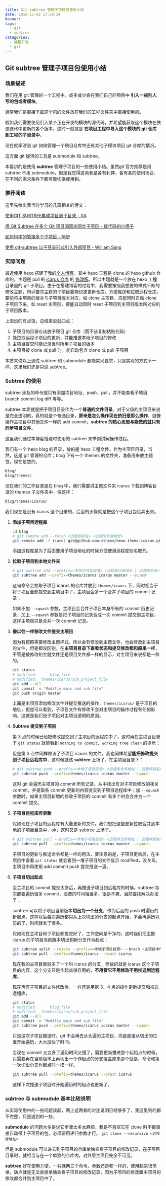 ```yaml
---
title: Git subtree 管理子项目包使用小结
date: 2016-11-02 17:59:24
banner:
tags:
  - git
  - subtree
categories:
  - 编程开发
  - git
---
```



## Git subtree 管理子项目包使用小结



### 场景描述

我们在用 git 管理的一个工程中，或多或少会在我们自己的项目中 **引入一些别人写的包或者模块**。

通常我们是直接下载这个包的文件放在我们的工程文件夹中直接使用的。

假如我们需要使用引入某个正在开发的模块的源代码，并希望能获取这个模块在快速迭代中更新的各个版本，这时一般就是 **在项目工程中导入这个模块的 git 仓库到工程的子目录中**。

现在就牵涉到 git 如何管理一个项目仓库中还有其他子模块项目 git 仓库的情况。

这方面 git 提供的工具是 submodule 和 subtree，

本篇讲的是使用 **subtree** 管理子项目的一些使用小结。虽然git 官方推荐是用 subtree 不用 submodule，但是我觉得这两者是各有利弊，各有各的使用场合，在不同的需求条件下都可能切换使用到。



### 推荐阅读

这里先给出我当时学习的几篇相关的博文：

[使用GIT SUBTREE集成项目到子目录 - XA](http://aoxuis.me/post/2013-08-06-git-subtree)

[用 Git Subtree 在多个 Git 项目间双向同步子项目 - 敲代码的小德子](https://segmentfault.com/a/1190000003969060)

[如何科学的管理多个子项目 - 阿驴](https://segmentfault.com/a/1190000006080556)

[使用 git-subtree 以子目录形式引入外部项目 - William Sang](http://www.tuicool.com/articles/veaEBr)



### 实际问题

最近使用 hexo 搭建了我的[个人博客](blog.zthxxx.top)，其中 hexo 工程是 clone 的 hexo github 仓库的，主题是 pull 的 [icarus 仓库](https://github.com/ppoffice/hexo-theme-icarus) 的 [修改版](https://github.com/zthxxx/hexo-theme-icarus)。所以主题就是一个放在 hexo 工程目录里的 git 子项目。由于在搭建博客的过程中，我需要按照我想要的样式不断的修改主题，所以要求主题的子项目要能快速更新仓库，方便推送和拉取远程仓库，要能将主项目的版本与子项目版本对应，如 clone 主项目，应能同时自动 clone 子项目下来，如 reset 主项目，要能自动同时 reset 子项目到主项目版本所对应的子项目版本。

上面说的有点饶，总结来说就四点：

1. 子项目的目录应该放子项目 git 仓库（而不该复制粘贴代码）
2. 能拉取远程子项目的更新，并能推送本地子项目的修改
3. 主项目提交时能记录当时所用子项目的版本
4. 主项目被 clone 或 pull 时，能自动包含 clone 或 pull 子项目

本质来说以上通过 subtree 和 submodule 都能实现要求，只是实现的方式不一样，这里我们还是只说 subtree。



### Subtree 的使用

subtree 涉及的命令就只有添加项目地址、push、pull，并不能查看子项目 branch commit log diff 等等。

subtree 本质就是把子项目目录作为一个**普通的文件目录**，对于父级的主项目来说是完全透明的，真的就是个普通目录，**原来是怎么操作现在依旧是那么操作**，就像操作主项目中其他文件一样的 add commit，**subtree 的核心思想与能做的就只有同步项目文件**。

这里我们通过本博客搭建时使用的 subtree 来举例讲解操作过程。

我们有一个 hexo blog 的目录，放的是 hexo 工程文件，作为主项目目录，当然，这是 git 管理的仓库；blog 下有一个 themes 的文件夹，准备用来放主题包，现在是空的。

```bash
blog/
blog/themes/
```

现在我们的工作目录是在 blog 中，我们需要讲主题文件夹 icarus 下载到博客目录的 themes 子文件夹中，像这样：

```bash
blog/themes/icarus/
```

我们现在是没有 icarus 这个目录的，后面的步骤就是把这个子项目包给弄出来。

1. **添加子项目远程库**

   ```bash
   cd blog
   # git remote add --fetch <远程库别名> <远程库仓库地址>
   git remote add -f icarus git@github.com:zthxxx/hexo-theme-icarus.git
   ```

   添加远程库是为了后面要用子项目地址的时候方便使用远程库别名取代。

2. **拉取子项目到本地文件夹**

   ```bash
   # git subtree add --prefix=<本地子项目目录> <远程库仓库地址 | 远程库别名> <分支> --squash
   git subtree add --prefix=themes/icarus icarus master --squash
   ```

   这句命令会拉取子项目 icarus 的仓库并放到 `themes/icaurs` 下，同时相当于将子项目全部提交到主项目中了，主项目会多一个合并子项目的 commit 记录；

   如果不加 `--squash` 参数，主项目会合并子项目本身所有的 commit 历史记录，加上 `--squash` 参数是把子项目的记录合成一次 commit 提交到主项目，这样主项目只是合并一次 commit 记录。

3. **像以往一样修改文件提交主项目**

   因为有按照需要修改主题样式，所以会有修改到主题文件，也会修改到主项目的文件，但是都没区别，在**主项目目录下查看状态和提交修改都和原来一样**，不管是被修改的主题文件还是项目文件都一样的显示，对主项目来说都是一样的。

   ```bash
   git status
   # modified:		blog_file
   # modified: 	themes/icarus/sub_project_file
   git add --all
   git commit -m "Modifiy main and sub file"
   git push origin master
   ```

   上面是主项目添加修改文件并提交推送的操作，`themes/icarus/` 是子项目的地址，但是可以看到，子项目文件有修改不会对主项目的操作过程有任何影响，这就是我们说子项目对主项目透明的原因。

4. **Subtree 提交到子项目**

   第 3 点的时候已经把修改提交到了主项目的远程库中了，这时再在主项目目录下 `git status` 就能看到 `nothing to commit, working tree clean` 的提示；

   但是第 3 点中同样修该了子项目 icaurs 的文件，我也同样希望**能把修改提交到子项目远程库中**，这时候就该 **subtree** 上场了，在主项目目录下：

   ```bash
   # git subtree push --prefix=<本地子项目目录> <远程库仓库地址 | 远程库别名> <分支> --squash
   git subtree push --prefix=themes/icarus icarus master --squash
   ```

   这时 git 会遍历主项目的 commit 所有记录，从中找出有对子项目修改的相关 commit，并提取各 commit 更新的内容提交到子项目远程库中；加 `--squash` 参数时，如果主项目新增的修改子项目的 commit 有多个时会合并为一个 commit 提交。

5. **子项目远程库有更新**

   假如现在子项目的远程库有大量更新的文件，我们想把这些更新拉取合并到本地的子项目目录中，ok，这时又是 subtree 上场了。

   ```bash
   # git subtree pull --prefix=<本地子项目目录> <远程库仓库地址 | 远程库别名> <分支> --squash
   git subtree pull --prefix=themes/icarus icarus master --squash
   ```

   子项目的更新与推送命令都是一样的用法，要注意的是，子项目更新后，在主项目中查看 `git status` 就会看到一堆子项目的文件显示 modified，没关系，主项目中再使用 add commit push 提交推送一遍。

6. **子项目切出起点**

   当主项目的 commit 提交太多后，再推送子项目到远程库的时候，subtree 每次都要遍历很多 commit，浪费的时间相当多，很是不爽，当然要找解决办法了；

   subtree 可以将子项目当前版本**切出为一个分支**，作为后面的 push 时遍历的新起点，这样以后每次遍历都只从上次切出的分支的起点开始，不会再遍历以前的了，时间就省了很多。

   假如现在主项目和子项目都提交好了，工作空间是干净的，这时我们把主题 icarus 的子项目当前版本切出到新分支作为起点：

   ```bash
   git subtree split --rejoin --prefix=<本地子项目目录> --brach <主项目中作为放置子项目的分支名>
   git subtree pull --prefix=themes/icarus --brach icarus
   ```

   现在我的主项目里就多了一个叫 icarus 的分支，存放的就是 icarus 这个子项目的内容，这个分支只是作起点储存用的，**不用管它不用修改不用推送到远程库**。

   现在再有子项目的文件修改后，一样还是用第 3、4 点的操作更新提交和推送远程库，

   ```bash
   git status
   # modified:		blog_file
   # modified: 	themes/icarus/sub_project_file
   git add --all
   git commit -m "Modifiy main and sub file"
   git subtree push --prefix=themes/icarus icarus master --squash
   ```

   只是这次子项目推送时，git 不会再去从头遍历主项目，而是直接从切出的位置开始遍历，大大加快了时间。

   当现在 commit 又变多了遍历时间又慢了，需要更新推进那个起始点的时候，只需要再在当前版本上再切出一个作起点的分支覆盖原来那个就是，命令和第一次切出分支作起点时一模一样。

   ```bash
   git subtree pull --prefix=themes/icarus --brach icarus
   ```

   这样下次推送子项目时开始遍历时的起点也更新了。



### subtree 与 submodule 基本比较说明

从实际使用中的一些问题谈起，网上这两者的对比说明已经够多了，我这里列的都不完整，只是遇到的一些。

**submodule** 的问题大多是说它步骤太多太麻烦，我是不喜欢它在 clone 时不能直接自动带上子项目的包，必须要用递归参数才行。 `git clone --recursive <远程库地址>`

但是 submodule 可以进去到子项目的仓库单独查看子项目的修改记录，在子项目目录时，就相当与在一个单独的仓库内，对外层主项目完全不可见。

**subtree** 好在使用方便，一共就两三个命令，参数还是都一样的，使用起来很简单。缺点就是无法直接单独查看子项目的修改记录，因为子项目的修改跟主项目的修改都合并到主项目中了。





















